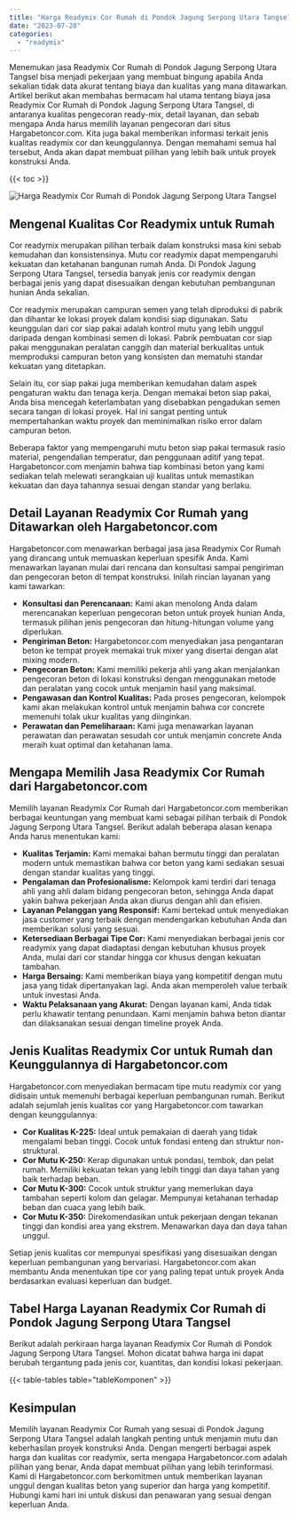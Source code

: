 ```yaml
---
title: "Harga Readymix Cor Rumah di Pondok Jagung Serpong Utara Tangsel"
date: "2023-07-28"
categories: 
  - "readymix"
---
```



Menemukan jasa Readymix Cor Rumah di Pondok Jagung Serpong Utara Tangsel bisa menjadi pekerjaan yang membuat bingung apabila Anda sekalian tidak data akurat tentang biaya dan kualitas yang mana ditawarkan. Artikel berikut akan membahas bermacam hal utama tentang biaya jasa Readymix Cor Rumah di Pondok Jagung Serpong Utara Tangsel, di antaranya kualitas pengecoran ready-mix, detail layanan, dan sebab mengapa Anda harus memilih layanan pengecoran dari situs Hargabetoncor.com. Kita juga bakal memberikan informasi terkait jenis kualitas readymix cor dan keunggulannya. Dengan memahami semua hal tersebut, Anda akan dapat membuat pilihan yang lebih baik untuk proyek konstruksi Anda.

{{< toc >}}

![Harga Readymix Cor Rumah di Pondok Jagung Serpong Utara Tangsel](https://hargareadymixid.github.io/hbc/readymix-hbc%20(29).png)

## Mengenal Kualitas Cor Readymix untuk Rumah

Cor readymix merupakan pilihan terbaik dalam konstruksi masa kini sebab kemudahan dan konsistensinya. Mutu cor readymix dapat mempengaruhi kekuatan dan ketahanan bangunan rumah Anda. Di Pondok Jagung Serpong Utara Tangsel, tersedia banyak jenis cor readymix dengan berbagai jenis yang dapat disesuaikan dengan kebutuhan pembangunan hunian Anda sekalian.

Cor readymix merupakan campuran semen yang telah diproduksi di pabrik dan dihantar ke lokasi proyek dalam kondisi siap digunakan. Satu keunggulan dari cor siap pakai adalah kontrol mutu yang lebih unggul daripada dengan kombinasi semen di lokasi. Pabrik pembuatan cor siap pakai menggunakan peralatan canggih dan material berkualitas untuk memproduksi campuran beton yang konsisten dan mematuhi standar kekuatan yang ditetapkan.

Selain itu, cor siap pakai juga memberikan kemudahan dalam aspek pengaturan waktu dan tenaga kerja. Dengan memakai beton siap pakai, Anda bisa mencegah keterlambatan yang disebabkan pengadukan semen secara tangan di lokasi proyek. Hal ini sangat penting untuk mempertahankan waktu proyek dan meminimalkan risiko error dalam campuran beton.

Beberapa faktor yang mempengaruhi mutu beton siap pakai termasuk rasio material, pengendalian temperatur, dan penggunaan aditif yang tepat. Hargabetoncor.com menjamin bahwa tiap kombinasi beton yang kami sediakan telah melewati serangkaian uji kualitas untuk memastikan kekuatan dan daya tahannya sesuai dengan standar yang berlaku.

## Detail Layanan Readymix Cor Rumah yang Ditawarkan oleh Hargabetoncor.com

Hargabetoncor.com menawarkan berbagai jasa jasa Readymix Cor Rumah yang dirancang untuk memuaskan keperluan spesifik Anda. Kami menawarkan layanan mulai dari rencana dan konsultasi sampai pengiriman dan pengecoran beton di tempat konstruksi. Inilah rincian layanan yang kami tawarkan:

- **Konsultasi dan Perencanaan:** Kami akan menolong Anda dalam merencanakan keperluan pengecoran beton untuk proyek hunian Anda, termasuk pilihan jenis pengecoran dan hitung-hitungan volume yang diperlukan.
- **Pengiriman Beton:** Hargabetoncor.com menyediakan jasa pengantaran beton ke tempat proyek memakai truk mixer yang disertai dengan alat mixing modern.
- **Pengecoran Beton:** Kami memiliki pekerja ahli yang akan menjalankan pengecoran beton di lokasi konstruksi dengan menggunakan metode dan peralatan yang cocok untuk menjamin hasil yang maksimal.
- **Pengawasan dan Kontrol Kualitas:** Pada proses pengecoran, kelompok kami akan melakukan kontrol untuk menjamin bahwa cor concrete memenuhi tolak ukur kualitas yang diinginkan.
- **Perawatan dan Pemeliharaan:** Kami juga menawarkan layanan perawatan dan perawatan sesudah cor untuk menjamin concrete Anda meraih kuat optimal dan ketahanan lama.

## Mengapa Memilih Jasa Readymix Cor Rumah dari Hargabetoncor.com

Memilih layanan Readymix Cor Rumah dari Hargabetoncor.com memberikan berbagai keuntungan yang membuat kami sebagai pilihan terbaik di Pondok Jagung Serpong Utara Tangsel. Berikut adalah beberapa alasan kenapa Anda harus menentukan kami:

- **Kualitas Terjamin:** Kami memakai bahan bermutu tinggi dan peralatan modern untuk memastikan bahwa cor beton yang kami sediakan sesuai dengan standar kualitas yang tinggi.
- **Pengalaman dan Profesionalisme:** Kelompok kami terdiri dari tenaga ahli yang ahli dalam bidang pengecoran beton, sehingga Anda dapat yakin bahwa pekerjaan Anda akan diurus dengan ahli dan efisien.
- **Layanan Pelanggan yang Responsif:** Kami bertekad untuk menyediakan jasa customer yang terbaik dengan mendengarkan kebutuhan Anda dan memberikan solusi yang sesuai.
- **Ketersediaan Berbagai Tipe Cor:** Kami menyediakan berbagai jenis cor readymix yang dapat diadaptasi dengan kebutuhan khusus proyek Anda, mulai dari cor standar hingga cor khusus dengan kekuatan tambahan.
- **Harga Bersaing:** Kami memberikan biaya yang kompetitif dengan mutu jasa yang tidak dipertanyakan lagi. Anda akan memperoleh value terbaik untuk investasi Anda.
- **Waktu Pelaksanaan yang Akurat:** Dengan layanan kami, Anda tidak perlu khawatir tentang penundaan. Kami menjamin bahwa beton diantar dan dilaksanakan sesuai dengan timeline proyek Anda.

## Jenis Kualitas Readymix Cor untuk Rumah dan Keunggulannya di Hargabetoncor.com

Hargabetoncor.com menyediakan bermacam tipe mutu readymix cor yang didisain untuk memenuhi berbagai keperluan pembangunan rumah. Berikut adalah sejumlah jenis kualitas cor yang Hargabetoncor.com tawarkan dengan keunggulannya:

- **Cor Kualitas K-225:** Ideal untuk pemakaian di daerah yang tidak mengalami beban tinggi. Cocok untuk fondasi enteng dan struktur non-struktural.
- **Cor Mutu K-250:** Kerap digunakan untuk pondasi, tembok, dan pelat rumah. Memiliki kekuatan tekan yang lebih tinggi dan daya tahan yang baik terhadap beban.
- **Cor Mutu K-300:** Cocok untuk struktur yang memerlukan daya tambahan seperti kolom dan gelagar. Mempunyai ketahanan terhadap beban dan cuaca yang lebih baik.
- **Cor Mutu K-350:** Direkomendasikan untuk pekerjaan dengan tekanan tinggi dan kondisi area yang ekstrem. Menawarkan daya dan daya tahan unggul.

Setiap jenis kualitas cor mempunyai spesifikasi yang disesuaikan dengan keperluan pembangunan yang bervariasi. Hargabetoncor.com akan membantu Anda menentukan tipe cor yang paling tepat untuk proyek Anda berdasarkan evaluasi keperluan dan budget.

## Tabel Harga Layanan Readymix Cor Rumah di Pondok Jagung Serpong Utara Tangsel

Berikut adalah perkiraan harga layanan Readymix Cor Rumah di Pondok Jagung Serpong Utara Tangsel. Mohon dicatat bahwa harga ini dapat berubah tergantung pada jenis cor, kuantitas, dan kondisi lokasi pekerjaan.

{{< table-tables table="tableKomponen" >}}

## Kesimpulan

Memilih layanan Readymix Cor Rumah yang sesuai di Pondok Jagung Serpong Utara Tangsel adalah langkah penting untuk menjamin mutu dan keberhasilan proyek konstruksi Anda. Dengan mengerti berbagai aspek harga dan kualitas cor readymix, serta mengapa Hargabetoncor.com adalah pilihan yang benar, Anda dapat membuat pilihan yang lebih terinformasi. Kami di Hargabetoncor.com berkomitmen untuk memberikan layanan unggul dengan kualitas beton yang superior dan harga yang kompetitif. Hubungi kami hari ini untuk diskusi dan penawaran yang sesuai dengan keperluan Anda.
